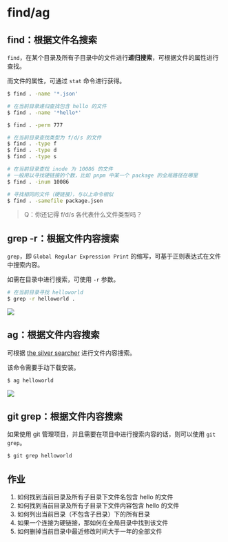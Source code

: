 # find/ag

## find：根据文件名搜索

`find`，在某个目录及所有子目录中的文件进行**递归搜索**，可根据文件的属性进行查找。

而文件的属性，可通过 `stat` 命令进行获得。

``` bash
$ find . -name '*.json'

# 在当前目录递归查找包含 hello 的文件
$ find . -name '*hello*'

$ find . -perm 777

# 在当前目录查找类型为 f/d/s 的文件
$ find . -type f
$ find . -type d
$ find . -type s

# 在当前目录查找 inode 为 10086 的文件
# 一般用以寻找硬链接的个数，比如 pnpm 中某一个 package 的全局路径在哪里
$ find . -inum 10086

# 寻找相同的文件（硬链接），与以上命令相似
$ find . -samefile package.json
```

> Q：你还记得 f/d/s 各代表什么文件类型吗？

## grep -r：根据文件内容搜索

`grep`，即 `Global Regular Expression Print` 的缩写，可基于正则表达式在文件中搜索内容。

如需在目录中进行搜索，可使用 `-r` 参数。

``` bash
# 在当前目录寻找 helloworld 
$ grep -r helloworld .
```

![](https://static.shanyue.tech/images/22-07-24/clipboard-6194.81bb3a.webp)

## ag：根据文件内容搜索

可根据 [the silver searcher](https://github.com/ggreer/the_silver_searcher) 进行文件内容搜索。

该命令需要手动下载安装。

``` bash
$ ag helloworld
```

![](https://static.shanyue.tech/images/22-07-08/clipboard-1152.2d6175.webp)

## git grep：根据文件内容搜索

如果使用 git 管理项目，并且需要在项目中进行搜索内容的话，则可以使用 `git grep`。

``` bash
$ git grep helloworld
```

## 作业

1. 如何找到当前目录及所有子目录下文件名包含 hello 的文件
1. 如何找到当前目录及所有子目录下文件内容包含 hello 的文件
1. 如何列出当前目录（不包含子目录）下的所有目录
1. 如果一个连接为硬链接，那如何在全局目录中找到该文件
1. 如何删掉当前目录中最近修改时间大于一年的全部文件
